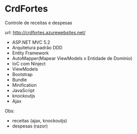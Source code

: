 # CrdFortes
 Controle de receitas e despesas 

url: http://crdfortes.azurewebsites.net/

- ASP.NET MVC 5.2
- Arquitetura padrão DDD
- Entity Framework
- AutoMapper(Mapear ViewModels x Entidade de Domínio)
- IoC com Ninject
- ViewModels
- Bootstrap
- Bundle 
- Minification
- JavaScript
- knockoutjs
- Ajax


Obs: 
- receitas (ajax, knockoutjs)
- despesas (razor)
